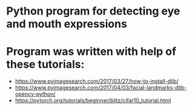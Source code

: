# Python program for detecting eye and mouth expressions

# Program was written with help of these tutorials:
- https://www.pyimagesearch.com/2017/03/27/how-to-install-dlib/
- https://www.pyimagesearch.com/2017/04/03/facial-landmarks-dlib-opencv-python/
- https://pytorch.org/tutorials/beginner/blitz/cifar10_tutorial.html
